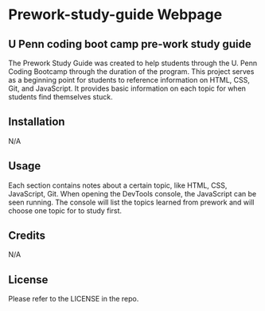 # Prework-study-guide Webpage

## U Penn coding boot camp pre-work study guide

The Prework Study Guide was created to help students through the U. Penn Coding Bootcamp through the duration of the program. This project serves as a beginning point for students to reference information on HTML, CSS, Git, and JavaScript.  It provides basic information on each topic for when students find themselves stuck.

## Installation

N/A

## Usage

Each section contains notes about a certain topic, like HTML, CSS, JavaScript, Git. When opening the DevTools console, the JavaScript can be seen running. The console will list the topics learned from prework and will choose one topic for to study first.

## Credits

N/A

## License

Please refer to the LICENSE in the repo.